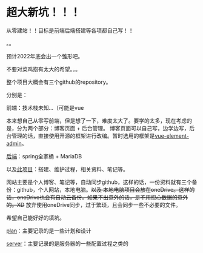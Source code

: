 # 超大新坑！！！

从零建站！！目标是前端后端搭建等各项都自己写！！

。。

预计2022年底会出一个雏形吧。

不要对菜鸡抱有太大的希望。。。

整个项目大概会有三个github的repository。

分别是：

前端：技术栈未知...（可能是vue

本来想自己从零写前端，但是想了一下，难度太大了。要学的太多，现在考虑的是，分为两个部分：博客页面 + 后台管理。
博客页面可以自己写，边学边写，后台管理的话，直接使用开源的框架进行改编。暂时选用的框架是[vue-element-admin](https://github.com/PanJiaChen/vue-element-admin)。

[后端](https://github.com/kinwgze/personal_blog_server)：spring全家桶 + MariaDB

以及[此项目](https://github.com/kinwgze/build_website_from_zero)：搭建、维护过程，相关资料、笔记等。

网站主要是个人博客、笔记等，自动同步github，这样的话，一份资料就有三个备份：github，个人网站，本地电脑。~~以及
本地电脑项目会放在oneDrive。这样的话，oneDrive也会有自动云备份。如果不出意外的话，是不用担心数据的意外的。XD~~
放弃使用oneDrive同步，过于繁琐，且会同步一些不必要的文件。

希望自己能好好的填坑。

[plan](./plan)：主要记录的是一些计划和设计

[server](./server)：主要记录的是服务器的一些配置过程之类的